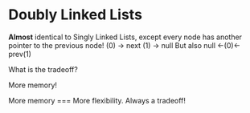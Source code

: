 # Doubly Linked Lists

**Almost** identical to Singly Linked Lists, except every node has another pointer to the previous node!
(0) -> next (1) -> null
But also
null <-(0)<-prev(1)

What is the tradeoff?

More memory!

More memory === More flexibility.
Always a tradeoff!
